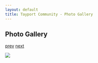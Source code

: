 ```yaml
---
layout: default
title: Tayport Community - Photo Gallery
---
```

## Photo Gallery

[prev](http://tayport.org.uk/photo/159) [next](http://tayport.org.uk/photo/161)

![ ](http://tayport.org.uk/media/160.jpg " ")

